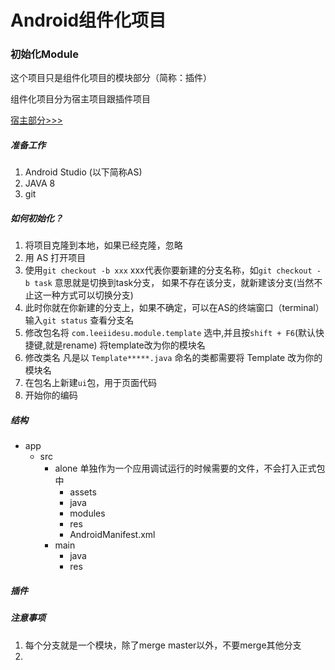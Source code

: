 # Android组件化项目

### 初始化Module

这个项目只是组件化项目的模块部分（简称：插件）

组件化项目分为宿主项目跟插件项目

[宿主部分>>>](https://github.com/Leeii/LComponentProject)


##### 准备工作
1. Android Studio (以下简称AS)
2. JAVA 8
3. git

##### 如何初始化？
1. 将项目克隆到本地，如果已经克隆，忽略
2. 用 AS 打开项目
3. 使用`git checkout -b xxx` xxx代表你要新建的分支名称，如`git checkout -b task` 意思就是切换到task分支，
如果不存在该分支，就新建该分支(当然不止这一种方式可以切换分支)
4. 此时你就在你新建的分支上，如果不确定，可以在AS的终端窗口（terminal）输入`git status` 查看分支名
5. 修改包名将 `com.leeiidesu.module.template` 选中,并且按`shift + F6`(默认快捷键,就是rename) 将template改为你的模块名
6. 修改类名 凡是以 `Template*****.java` 命名的类都需要将 Template 改为你的模块名
7. 在包名上新建`ui`包，用于页面代码
8. 开始你的编码


##### 结构

- app
    - src
        - alone 单独作为一个应用调试运行的时候需要的文件，不会打入正式包中
            - assets
            - java
            - modules
            - res
            - AndroidManifest.xml
        - main 
            - java
            - res

##### 插件


##### 注意事项
1. 每个分支就是一个模块，除了merge master以外，不要merge其他分支
2.
